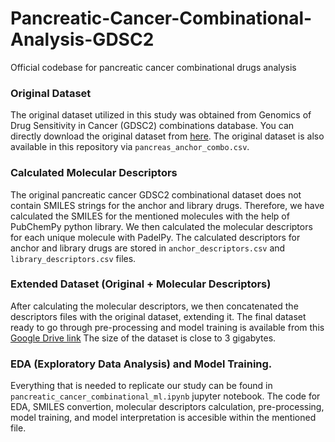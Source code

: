 # Pancreatic-Cancer-Combinational-Analysis-GDSC2
Official codebase for pancreatic cancer combinational drugs analysis
### Original Dataset
The original dataset utilized in this study was obtained from Genomics of Drug Sensitivity in Cancer (GDSC2) combinations database. You can directly download the original dataset from [here](https://gdsc-combinations.depmap.sanger.ac.uk/downloads/pancreas/anchor_combo/). The original dataset is also available in this repository via `pancreas_anchor_combo.csv`.
### Calculated Molecular Descriptors
The original pancreatic cancer GDSC2 combinational dataset does not contain SMILES strings for the anchor and library drugs. Therefore, we have calculated the SMILES for the mentioned molecules with the help of PubChemPy python library. We then calculated the molecular descriptors for each unique molecule with PadelPy. The calculated descriptors for anchor and library drugs are stored in `anchor_descriptors.csv` and `library_descriptors.csv` files.
### Extended Dataset (Original + Molecular Descriptors)
After calculating the molecular descriptors, we then concatenated the descriptors files with the original dataset, extending it. The final dataset ready to go through pre-processing and model training is available from this [Google Drive link](https://drive.google.com/file/d/19XsxWVWBEihzLnyQ5GD1Xg7LZN1gsgJT/view?usp=sharing) The size of the dataset is close to 3 gigabytes.
### EDA (Exploratory Data Analysis) and Model Training.
Everything that is needed to replicate our study can be found in `pancreatic_cancer_combinational_ml.ipynb` jupyter notebook. The code for EDA, SMILES convertion, molecular descriptors calculation, pre-processing, model training, and model interpretation is accesible within the mentioned file.
